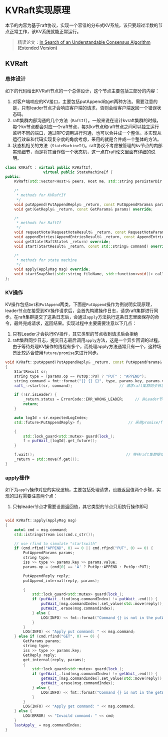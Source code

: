 # KVRaft实现原理

本节的内容为基于raft协议，实现一个容错的分布式KV系统，该只要超过半数的节点正常工作，该KV系统就能正常运行。

> 精读论文：[In Search of an Understandable Consensus Algorithm (Extended Version)](https://pages.cs.wisc.edu/~remzi/Classes/739/Spring2004/Papers/raft.pdf)

## KVRaft

### 总体设计

如下的代码给出KVRaft节点的一个总体设计，这个节点主要包括三部分的内容：

1. 对客户端响应的KV接口，主要包括putAppend和get两种方法。需要注意的是，只有leader节点才会响应客户端的请求，否则会给客户端返回一个错误状态码。
2. raft集群内部沟通的几个方法（`RaftIf`）。一般来说在设计kvraft集群的时候，每个kv节点都会对应一个raft节点，每对kv节点和raft节点之间可以独立运行监听不同的端口，通过RPC调用进行沟通，也可以合并成一个整体。本实现从运行效率和代码实现复杂度的角度考虑，采用的就是合并成一个整体的方法。
3. 状态机相关的方法（`StateMachineIf`)。raft协议不考虑被管理的kv节点的内部实现细节，而是将其当作做一个状态机，这一点在raft论文里面有详细的说明。

```c++
class KVRaft : virtual public KVRaftIf,
                 virtual public StateMachineIf {
public:
    KVRaft(std::vector<Host>& peers, Host me, std::string persisterDir, std::function<void()> stopListenPort);

    /*
     * methods for KVRaftIf
     */
    void putAppend(PutAppendReply& _return, const PutAppendParams& params) override;
    void get(GetReply& _return, const GetParams& params) override;

    /*
     * methods for RaftIf
     */
    void requestVote(RequestVoteResult& _return, const RequestVoteParams& params) override;
    void appendEntries(AppendEntriesResult& _return, const AppendEntriesParams& params) override;
    void getState(RaftState& _return) override;
    void start(StartResult& _return, const std::string& command) override;

    /*
     * methods for state machine
     */
    void apply(ApplyMsg msg) override;
    void startSnapShot(std::string fileName, std::function<void()> callback) override;
};
```



### KV操作

KV操作包括`Get`和`PutAppend`两类，下面是`PutAppend`操作为例说明实现原理，leader节点在接受到KV操作请求后，会首先构建操作日志，请求raft集群进行同步。在raft集群提交了这条日志后，会通过`apply`方法执行这条日志里面保存的命令，最终完成请求，返回结果。实现过程中主要需要注意以下几点：

1. 只有Leader才会执行KV操作，其它类型的节点收到请求后会拒绝
2. raft集群同步日志，提交日志最后调用`apply`方法，这是一个异步回调的过程。由于等待处理KV操作的线程有多个，而处理apply方法通常只有一个，这种场景比较适合使用`future/promise`来进行同步。

```c++
void KVRaft::putAppend(PutAppendReply& _return, const PutAppendParams& params)
{
    StartResult sr;
    string type = (params.op == PutOp::PUT ? "PUT" : "APPEND");
    string command = fmt::format("{} {} {}", type, params.key, params.value);
    raft_->start(sr, command);                     // 请求raft集群同步日志

    if (!sr.isLeader) {
        _return.status = ErrorCode::ERR_WRONG_LEADER;     // 非Leader节点会拒绝处理请求
        return;
    }

    auto logId = sr.expectedLogIndex;
    std::future<PutAppendReply> f;                     // 采用promise/future来等待完成

    {
        std::lock_guard<std::mutex> guard(lock_);
        f = putWait_[logId].get_future();
    }

    f.wait();                                         // 等待raft集群提交日志后完成执行
    _return = std::move(f.get());
}
```



### apply操作

如下为`apply`操作对应的实现逻辑，主要包括处理请求，设置返回值两个步骤，实现的过程需要注意两个点：

1. 只有leader节点才需要设置返回值，其它类型的节点只用执行操作即可

```c++

void KVRaft::apply(ApplyMsg msg)
{
    auto& cmd = msg.command;
    std::istringstream iss(cmd.c_str());

    // use rfind to simulate "startswith"
    if (cmd.rfind("APPEND", 0) == 0 || cmd.rfind("PUT", 0) == 0) {
        PutAppendParams params;
        string type;
        iss >> type >> params.key >> params.value;
        params.op = (cmd[0] == 'A' ? PutOp::APPEND : PutOp::PUT);

        PutAppendReply reply;
        putAppend_internal(reply, params);

        {
            std::lock_guard<std::mutex> guard(lock_);
            if (putWait_.find(msg.commandIndex) != putWait_.end()) {
                putWait_[msg.commandIndex].set_value(std::move(reply));
                putWait_.erase(msg.commandIndex);
            } else {
                LOG(INFO) << fmt::format("Command {} is not in the putWait_", msg.commandIndex);
            }
        }
        LOG(INFO) << "Apply put command: " << msg.command;
    } else if (cmd.rfind("GET", 0) == 0) {
        GetParams params;
        string type;
        iss >> type >> params.key;
        GetReply reply;
        get_internal(reply, params);
        {
            std::lock_guard<std::mutex> guard(lock_);
            if (getWait_.find(msg.commandIndex) != getWait_.end()) {
                getWait_[msg.commandIndex].set_value(std::move(reply));
                getWait_.erase(msg.commandIndex);
            } else {
                LOG(INFO) << fmt::format("Command {} is not in the getWait_", msg.commandIndex);
            }
        }
        LOG(INFO) << "Apply get command: " << msg.command;
    } else {
        LOG(ERROR) << "Invaild command: " << cmd;
    }
    lastApply_ = msg.commandIndex;
}
```

